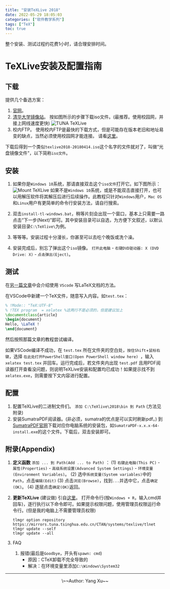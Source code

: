 ```yaml
---
title: "安装TeXLive 2018"
date: 2022-05-29 18:05:03
categories: ["软件教学系列"]
tags: ["TeX"]
toc: true
---
```


整个安装、测试过程约花费1小时，请合理安排时间。

<!--more-->
# TeXLive安装及配置指南

## 下载
提供几个备选方案：

1. [官网](https://tug.org/texlive/)。
2. [清华大学镜像站](https://mirrors.tuna.tsinghua.edu.cn/)。
按如图所示的步骤下载iso文件。(最推荐。使用校园网，并接上网线速度更快)
![TUNA TeXLive](/figure/TeX/tuna_TeXLive.png)
3. 校内FTP。
使用校内FTP是最快的下载方式，但是可能存在版本老旧和地址易变的缺点，当然必须使用校园网才能连接。
请看[这里](/post/UseFTP/)。

下载后得到一个类似``texlive2018-20180414.iso``这个名字的文件就对了，叫做“光盘镜像文件”，以下简称``iso文件``。

## 安装
1. 如果你是``Windows 10``系统，那请直接双击这个``iso文件``打开它。如下图所示：
![Mount TeXLive](/figure/TeX/mount_TeXLive.png)
如果不是``Windows 10``系统，或是不能双击直接打开，也可以用解压软件将其解压后进行后续操作。此教程只针对``Windows``用户，``Mac OS``和``Linux``用户有更简单的命令行安装方法，请自行搜索。

2. 双击``install-tl-windows.bat``，稍等片刻会出现一个窗口，基本上只需要一路点击“下一步(Next)”即可。其中安装目录可以自选，为方便下文叙述，以默认安装目录``C:\TeXlive\``为例。

3. 等等等。安装过程十分漫长，你甚至可以去吃个晚饭或洗个澡。

4. 安装完成后，别忘了弹出这个``iso``镜像。
``打开此电脑`` - ``右键DVD驱动器: X (DVD Drive: X)`` - ``点击弹出(Eject)``。

## 测试
在[另一篇文章](/2018/09/10/ConfigVSCode/)中会介绍使用 ``VScode`` 写LaTeX文档的方法。

在VSCode中新建一个TeX文件，随意写入内容。如``test.tex``：
```LaTeX
% !Mode:: "TeX:UTF-8"
% !TEX program  = xelatex %这两行不是必须的，但是建议加上
\documentclass{article}
\begin{document}
Hello, \LaTeX !
\end{document}
```

然后按照那篇文章的教程尝试编译。

如果VSCode编译不成功，在 ``test.tex`` 所在文件夹的空白处，``按住Shift``+``鼠标右键``，选择 ``在此处打开PowerShell窗口(Open PowerShell window here) ``，输入 ``xelatex test.tex`` 并回车。运行完成后，若文件夹内出现 ``test.pdf`` 且用PDF阅读器打开查看没问题，则说明TeXLive安装和配置均已成功！如果提示找不到 ``xelatex.exe``，则需要按下文内容进行配置。

## 配置
1. 配置TeXLive的二进制文件们。
   ``添加 C:\TeXlive\2018\bin 到 Path`` (方法见附录)
2. 安装SumatraPDF阅读器。(非必须，sumatra的优点是可以实时刷新pdf。)
   到[SumatraPDF官网](https://www.sumatrapdfreader.org/download-free-pdf-viewer.html)下载对应你电脑系统的安装包，如``SumatraPDF-x.x.x-64-install.exe``的这个文件。下载后，双击安装即可。
<!--   (2) 解压压缩包，将里面的``SumatraPDF.exe``复制粘贴到一个你记得的地方，你可以选择重命名以方便命令行使用。比如``C:\D\study\SumatraPDF\sumatra.exe``
   (3) ``添加 C:\D\study\SumatraPDF\sumatra.exe 到 Path``
-->

## 附录(Appendix)
1. **定义函数** ``添加 ... 到 Path(Add ... to Path)`` ：
   (1) ``右键此电脑(This PC)`` - ``属性(Properties)`` - ``高级系统设置(Advanced System Settings)`` - ``环境变量(Environment Variables)``。
   (2) 选中``系统变量(System variables)``中的``Path``，点击``编辑(Edit)``
   (3) 点击``浏览(Browse)``，找到`` ... ``并选中它，点击``确定(OK)``。
   (4) 逐层点击``确定(OK)``返回。

2. **更新TeXLive** (建议做)
   引自[这里](https://mirror.tuna.tsinghua.edu.cn/help/CTAN/)。
   打开命令行(按``Windows + R``，输入cmd并回车)，逐行执行以下命令即可。如果提示权限问题，使用管理员权限运行命令行。(但是我的电脑上不需要管理员权限)
   ```shell
   tlmgr option repository https://mirrors.tuna.tsinghua.edu.cn/CTAN/systems/texlive/tlnet
   tlmgr update --self
   tlmgr update --all
   ```

3. FAQ
   1. 报错(最后是`` Goodbye ``，开头有`` spawn: cmd ``)
      - 原因：CTeX卸载不完全导致的
      - 解决：在环境变量里添加`` C:\Windows\System32 ``

---
<center>\~~Author: Yang Xu~~</center>
